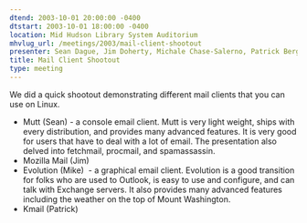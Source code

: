 ```yaml
---
dtend: 2003-10-01 20:00:00 -0400
dtstart: 2003-10-01 18:00:00 -0400
location: Mid Hudson Library System Auditorium
mhvlug_url: /meetings/2003/mail-client-shootout
presenter: Sean Dague, Jim Doherty, Michale Chase-Salerno, Patrick Berge
title: Mail Client Shootout
type: meeting
---
```



We did a quick shootout demonstrating different mail clients that you can use on Linux.
- Mutt (Sean) - a console email client. Mutt is very light weight, ships with every distribution, and provides many advanced features. It is very good for users that have to deal with a lot of email. The presentation also delved into fetchmail, procmail, and spamassassin. 
- Mozilla Mail (Jim)
- Evolution (Mike)  - a graphical email client. Evolution is a good transition for folks who are used to Outlook, is easy to use and configure, and can talk with Exchange servers. It also provides many advanced features including the weather on the top of Mount Washington. 
- Kmail (Patrick)